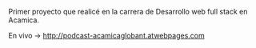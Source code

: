 Primer proyecto que realicé en la carrera de Desarrollo web full stack en Acamica.

En vivo -> http://podcast-acamicaglobant.atwebpages.com
